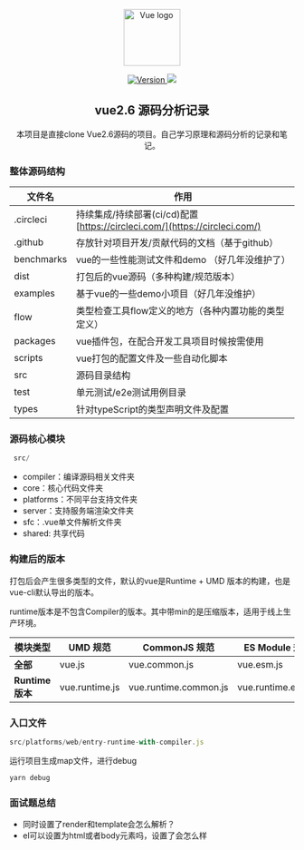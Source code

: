 <p align="center"><a href="https://vuejs.org" target="_blank" rel="noopener noreferrer"><img width="100" src="https://vuejs.org/images/logo.png" alt="Vue logo"></a></p>

<p align="center">
  <a href="https://www.npmjs.com/package/vue"><img src="https://img.shields.io/npm/v/vue.svg?sanitize=true" alt="Version">
  </a>
  <img src="https://img.shields.io/badge/vue-源码分析-svg?sanitize=true" >
  </a>
</p>

<h2 align="center">vue2.6 源码分析记录</h2>


<p align="center">本项目是直接clone Vue2.6源码的项目。自己学习原理和源码分析的记录和笔记。</p>

### 整体源码结构


| 文件名 | 作用 |
| - | - |
| .circleci | 持续集成/持续部署(ci/cd)配置[https://circleci.com/](https://circleci.com/) |
| .github | 存放针对项目开发/贡献代码的文档（基于github） |
| benchmarks | vue的一些性能测试文件和demo （好几年没维护了） |
| dist | 打包后的vue源码（多种构建/规范版本） |
| examples | 基于vue的一些demo小项目（好几年没维护） |
| flow | 类型检查工具flow定义的地方（各种内置功能的类型定义） |
| packages | vue插件包，在配合开发工具项目时候按需使用 |
| scripts | vue打包的配置文件及一些自动化脚本 |
| src | 源码目录结构 |
| test | 单元测试/e2e测试用例目录 |
| types | 针对typeScript的类型声明文件及配置 |



### 源码核心模块

```javascript
 src/
```
- compiler：编译源码相关文件夹
- core：核心代码文件夹
- platforms：不同平台支持文件夹
- server：支持服务端渲染文件夹
- sfc：.vue单文件解析文件夹
- shared: 共享代码


### 构建后的版本

打包后会产生很多类型的文件，默认的vue是Runtime +  UMD 版本的构建，也是vue-cli默认导出的版本。

runtime版本是不包含Compiler的版本。其中带min的是压缩版本，适用于线上生产环境。

| 模块类型| UMD 规范 | CommonJS 规范| ES Module 规范 |
| --- | --- | --- | --- |
| **全部** | vue.js | vue.common.js | vue.esm.js |
| **Runtime版本** | vue.runtime.js | vue.runtime.common.js | vue.runtime.esm.js |
### 入口文件


```javascript
src/platforms/web/entry-runtime-with-compiler.js
```

运行项目生成map文件，进行debug
  
```javascript
yarn debug
```


### 面试题总结

* 同时设置了render和template会怎么解析？
* el可以设置为html或者body元素吗，设置了会怎么样